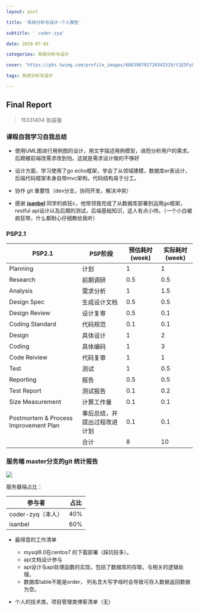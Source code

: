 ```yaml
---
layout: post

title: '系统分析与设计-个人报告'

subtitle: ' coder-zyq'

date: 2018-07-01

categories: 系统分析与设计  

cover: 'https://pbs.twimg.com/profile_images/686398701720342529/t1E5Fy84_400x400.png'

tags: 系统分析与设计

---
```




## Final Report

> 15331404 张益强



### 课程自我学习自我总结

- 使用UML图进行用例图的设计，用文字描述用例模型，进而分析用户的需求。后期被前端改需求改到怕。这就是需求设计做的不够好 

- 设计方面，学习使用了go echo框架，学会了从领域建模，数据库er表设计，后端代码框架本身自带mvc架构，代码结构易于分工。

- 协作    git 重要性（dev分支，协同开发，解决冲突）

  

- 感谢 [**isanbel**](https://github.com/isanbel) 同学的疯狂c，他带领我完成了从数据库部署到运用go框架，restful api设计以及后期的测试，后端基础知识，这人有点小帅。（一个小白被疯狂带，什么都耐心仔细教给我听）

  

### PSP2.1

| PSP2.1                                | PSP阶段                      | 预估耗时(week) | 实际耗时(week) |
| ------------------------------------- | ---------------------------- | -------------- | -------------- |
| Planning                              | 计划                         | 1              | 1              |
| Research                              | 前期调研                     | 0.5            | 0.5            |
| Analysis                              | 需求分析                     | 1              | 1.5            |
| Design Spec                           | 生成设计文档                 | 0.5            | 0.5            |
| Design Review                         | 设计复审                     | 0.5            | 0.1            |
| Coding Standard                       | 代码规范                     | 0.1            | 0.1            |
| Design                                | 具体设计                     | 1              | 2              |
| Coding                                | 具体编码                     | 1              | 3              |
| Code Reiview                          | 代码复审                     | 1              | 1              |
| Test                                  | 测试                         | 1              | 0.5            |
| Reporting                             | 报告                         | 0.5            | 0.5            |
| Test Report                           | 测试报告                     | 0.1            | 0.2            |
| Size Measurement                      | 计算工作量                   | 0.1            | 0.1            |
| Postmortem & Process Improvement Plan | 事后总结，并提出过程改进计划 | 0.1            | 0.1            |
|                                       | 合计                         | 8              | 10             |



### 服务端 master分支的git 统计报告



![](https://ws1.sinaimg.cn/large/c3af64f1gy1fsue8el969j21js0yojw3.jpg)



服务器端占比：

| 参与者            | 占比 |
| ----------------- | ---- |
| coder-zyq（本人） | 40%  |
| isanbel           | 60%  |



- 最得意的工作清单

  - mysql8.0在centos7 的下载部署（踩坑较多）。
  - api文档设计参与
  - api设计与api处理函数的实现，包括了数据库的存取，与相关的逻辑处理。
  - 数据库table不能是order， 列名含大写字母时会导致可存入数据返回数据为空。

- 个人的技术类，项目管理类博客清单（无）
